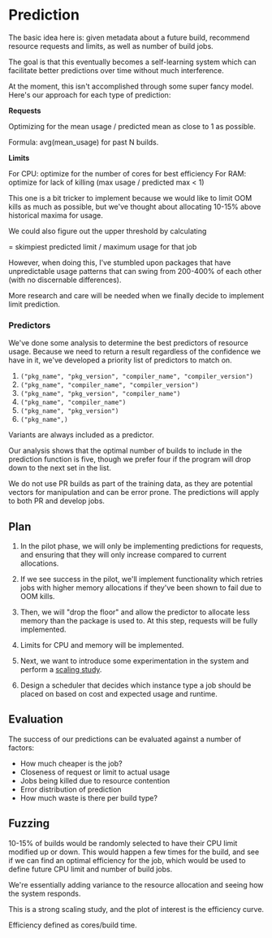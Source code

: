 # Prediction

The basic idea here is: given metadata about a future build, recommend resource requests and limits, as well as number of build jobs.

The goal is that this eventually becomes a self-learning system which can facilitate better predictions over time without much interference.

At the moment, this isn't accomplished through some super fancy model. Here's our approach for each type of prediction:

**Requests**

Optimizing for the mean usage / predicted mean as close to 1 as possible.

Formula: avg(mean_usage) for past N builds.

**Limits**

For CPU: optimize for the number of cores for best efficiency
For RAM: optimize for lack of killing (max usage / predicted max < 1)

This one is a bit tricker to implement because we would like to limit OOM kills as much as possible, but we've thought about allocating 10-15% above historical maxima for usage.

We could also figure out the upper threshold by calculating

= skimpiest predicted limit / maximum usage for that job

However, when doing this, I've stumbled upon packages that have unpredictable usage patterns that can swing from 200-400% of each other (with no discernable differences).

More research and care will be needed when we finally decide to implement limit prediction.

### Predictors

We've done some analysis to determine the best predictors of resource usage. Because we need to return a result regardless of the confidence we have in it, we've developed a priority list of predictors to match on.

1. `("pkg_name", "pkg_version", "compiler_name", "compiler_version")`
2. `("pkg_name", "compiler_name", "compiler_version")`
3. `("pkg_name", "pkg_version", "compiler_name")`
4. `("pkg_name", "compiler_name")`
5. `("pkg_name", "pkg_version")`
6. `("pkg_name",)`

Variants are always included as a predictor.

Our analysis shows that the optimal number of builds to include in the prediction function is five, though we prefer four if the program will drop down to the next set in the list.

We do not use PR builds as part of the training data, as they are potential vectors for manipulation and can be error prone. The predictions will apply to both PR and develop jobs.

## Plan

1. In the pilot phase, we will only be implementing predictions for requests, and ensuring that they will only increase compared to current allocations.

2. If we see success in the pilot, we'll implement functionality which retries jobs with higher memory allocations if they've been shown to fail due to OOM kills.

3. Then, we will "drop the floor" and allow the predictor to allocate less memory than the package is used to. At this step, requests will be fully implemented.

4. Limits for CPU and memory will be implemented.

5. Next, we want to introduce some experimentation in the system and perform a [scaling study](#fuzzing).

6. Design a scheduler that decides which instance type a job should be placed on based on cost and expected usage and runtime.

## Evaluation

The success of our predictions can be evaluated against a number of factors:

- How much cheaper is the job?
- Closeness of request or limit to actual usage
- Jobs being killed due to resource contention
- Error distribution of prediction
- How much waste is there per build type?

## Fuzzing

10-15% of builds would be randomly selected to have their CPU limit modified up or down. This would happen a few times for the build, and see if we can find an optimal efficiency for the job, which would be used to define future CPU limit and number of build jobs.

We're essentially adding variance to the resource allocation and seeing how the system responds.

This is a strong scaling study, and the plot of interest is the efficiency curve.

Efficiency defined as cores/build time.
